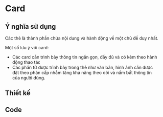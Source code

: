 # Card

## Ý nghĩa sử dụng

Các thẻ là thành phần chứa nội dung và hành động về một chủ đề duy nhất.

Một số lưu ý với card:

* Các card cần trình bày thông tin ngắn gọn, đầy đủ và có kèm theo hành động thao tác
* Các phần tử được trình bày trong thẻ như văn bản, hình ảnh cần được đặt theo phân cấp nhắm tăng khả năng theo dõi và nắm bắt thông tin của người dùng.

## Thiết kế

## Code
